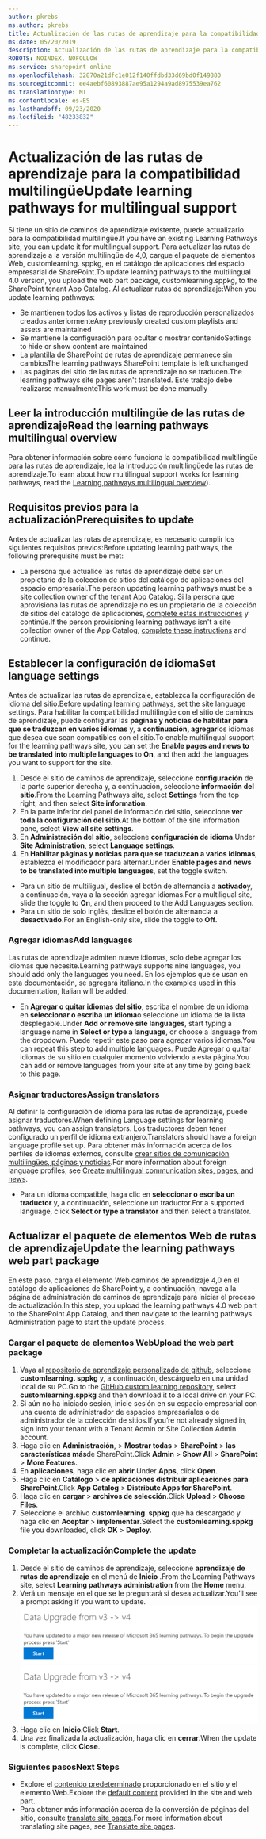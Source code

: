 ```yaml
---
author: pkrebs
ms.author: pkrebs
title: Actualización de las rutas de aprendizaje para la compatibilidad multilingüe
ms.date: 05/20/2019
description: Actualización de las rutas de aprendizaje para la compatibilidad multilingüe
ROBOTS: NOINDEX, NOFOLLOW
ms.service: sharepoint online
ms.openlocfilehash: 32870a21dfc1e012f140ffdbd33d69bd0f149880
ms.sourcegitcommit: ee4aebf60893887ae95a1294a9ad8975539ea762
ms.translationtype: MT
ms.contentlocale: es-ES
ms.lasthandoff: 09/23/2020
ms.locfileid: "48233832"
---
```

# <a name="update-learning-pathways-for-multilingual-support"></a><span data-ttu-id="03e78-103">Actualización de las rutas de aprendizaje para la compatibilidad multilingüe</span><span class="sxs-lookup"><span data-stu-id="03e78-103">Update learning pathways for multilingual support</span></span>
<span data-ttu-id="03e78-104">Si tiene un sitio de caminos de aprendizaje existente, puede actualizarlo para la compatibilidad multilingüe.</span><span class="sxs-lookup"><span data-stu-id="03e78-104">If you have an existing Learning Pathways site, you can update it for multilingual support.</span></span> <span data-ttu-id="03e78-105">Para actualizar las rutas de aprendizaje a la versión multilingüe de 4,0, cargue el paquete de elementos Web, customlearning. sppkg, en el catálogo de aplicaciones del espacio empresarial de SharePoint.</span><span class="sxs-lookup"><span data-stu-id="03e78-105">To update learning pathways to the multilingual 4.0 version, you upload the web part package, customlearning.sppkg, to the SharePoint tenant App Catalog.</span></span> <span data-ttu-id="03e78-106">Al actualizar rutas de aprendizaje:</span><span class="sxs-lookup"><span data-stu-id="03e78-106">When you update learning pathways:</span></span>  

- <span data-ttu-id="03e78-107">Se mantienen todos los activos y listas de reproducción personalizados creados anteriormente</span><span class="sxs-lookup"><span data-stu-id="03e78-107">Any previously created custom playlists and assets are maintained</span></span>
- <span data-ttu-id="03e78-108">Se mantiene la configuración para ocultar o mostrar contenido</span><span class="sxs-lookup"><span data-stu-id="03e78-108">Settings to hide or show content are maintained</span></span>
- <span data-ttu-id="03e78-109">La plantilla de SharePoint de rutas de aprendizaje permanece sin cambios</span><span class="sxs-lookup"><span data-stu-id="03e78-109">The learning pathways SharePoint template is left unchanged</span></span>
- <span data-ttu-id="03e78-110">Las páginas del sitio de las rutas de aprendizaje no se traducen.</span><span class="sxs-lookup"><span data-stu-id="03e78-110">The learning pathways site pages aren't translated.</span></span> <span data-ttu-id="03e78-111">Este trabajo debe realizarse manualmente</span><span class="sxs-lookup"><span data-stu-id="03e78-111">This work must be done manually</span></span>

## <a name="read-the-learning-pathways-multilingual-overview"></a><span data-ttu-id="03e78-112">Leer la introducción multilingüe de las rutas de aprendizaje</span><span class="sxs-lookup"><span data-stu-id="03e78-112">Read the learning pathways multilingual overview</span></span>
<span data-ttu-id="03e78-113">Para obtener información sobre cómo funciona la compatibilidad multilingüe para las rutas de aprendizaje, lea la [Introducción multilingüe](custom_overview_ml.md)de las rutas de aprendizaje.</span><span class="sxs-lookup"><span data-stu-id="03e78-113">To learn about how multilingual support works for learning pathways, read the [Learning pathways multilingual overview](custom_overview_ml.md)).</span></span> 

## <a name="prerequisites-to-update"></a><span data-ttu-id="03e78-114">Requisitos previos para la actualización</span><span class="sxs-lookup"><span data-stu-id="03e78-114">Prerequisites to update</span></span>
<span data-ttu-id="03e78-115">Antes de actualizar las rutas de aprendizaje, es necesario cumplir los siguientes requisitos previos:</span><span class="sxs-lookup"><span data-stu-id="03e78-115">Before updating learning pathways, the following prerequisite must be met:</span></span>
- <span data-ttu-id="03e78-116">La persona que actualice las rutas de aprendizaje debe ser un propietario de la colección de sitios del catálogo de aplicaciones del espacio empresarial.</span><span class="sxs-lookup"><span data-stu-id="03e78-116">The person updating learning pathways must be a site collection owner of the tenant App Catalog.</span></span> <span data-ttu-id="03e78-117">Si la persona que aprovisiona las rutas de aprendizaje no es un propietario de la colección de sitios del catálogo de aplicaciones, [complete estas instrucciones](addappadmin.md) y continúe.</span><span class="sxs-lookup"><span data-stu-id="03e78-117">If the person provisioning learning pathways isn't a site collection owner of the App Catalog, [complete these instructions](addappadmin.md) and continue.</span></span> 

## <a name="set-language-settings"></a><span data-ttu-id="03e78-118">Establecer la configuración de idioma</span><span class="sxs-lookup"><span data-stu-id="03e78-118">Set language settings</span></span> 
<span data-ttu-id="03e78-119">Antes de actualizar las rutas de aprendizaje, establezca la configuración de idioma del sitio.</span><span class="sxs-lookup"><span data-stu-id="03e78-119">Before updating learning pathways, set the site language settings.</span></span> <span data-ttu-id="03e78-120">Para habilitar la compatibilidad multilingüe con el sitio de caminos de aprendizaje, puede configurar las **páginas y noticias de habilitar para que se traduzcan en varios idiomas** y, a **continuación, agregar**los idiomas que desea que sean compatibles con el sitio.</span><span class="sxs-lookup"><span data-stu-id="03e78-120">To enable multilingual support for the learning pathways site, you can set the **Enable pages and news to be translated into multiple languages** to **On**, and then add the languages you want to support for the site.</span></span>
1.  <span data-ttu-id="03e78-121">Desde el sitio de caminos de aprendizaje, seleccione **configuración** de la parte superior derecha y, a continuación, seleccione **información del sitio**.</span><span class="sxs-lookup"><span data-stu-id="03e78-121">From the Learning Pathways site, select **Settings** from the top right, and then select **Site information**.</span></span>
2.  <span data-ttu-id="03e78-122">En la parte inferior del panel de información del sitio, seleccione **ver toda la configuración del sitio**.</span><span class="sxs-lookup"><span data-stu-id="03e78-122">At the bottom of the site information pane, select **View all site settings**.</span></span>
3.  <span data-ttu-id="03e78-123">En **Administración del sitio**, seleccione **configuración de idioma**.</span><span class="sxs-lookup"><span data-stu-id="03e78-123">Under **Site Administration**, select **Language settings**.</span></span>
4.  <span data-ttu-id="03e78-124">En **Habilitar páginas y noticias para que se traduzcan a varios idiomas**, establezca el modificador para alternar.</span><span class="sxs-lookup"><span data-stu-id="03e78-124">Under **Enable pages and news to be translated into multiple languages**, set the toggle switch.</span></span> 
- <span data-ttu-id="03e78-125">Para un sitio de multiligual, deslice el botón de alternancia a **activado**y, a continuación, vaya a la sección agregar idiomas.</span><span class="sxs-lookup"><span data-stu-id="03e78-125">For a multiligual site, slide the toggle to **On**, and then proceed to the Add Languages section.</span></span> 
- <span data-ttu-id="03e78-126">Para un sitio de solo inglés, deslice el botón de alternancia a **desactivado**.</span><span class="sxs-lookup"><span data-stu-id="03e78-126">For an English-only site, slide the toggle to **Off**.</span></span>

### <a name="add-languages"></a><span data-ttu-id="03e78-127">Agregar idiomas</span><span class="sxs-lookup"><span data-stu-id="03e78-127">Add languages</span></span>
<span data-ttu-id="03e78-128">Las rutas de aprendizaje admiten nueve idiomas, solo debe agregar los idiomas que necesite.</span><span class="sxs-lookup"><span data-stu-id="03e78-128">Learning pathways supports nine languages, you should add only the languages you need.</span></span> <span data-ttu-id="03e78-129">En los ejemplos que se usan en esta documentación, se agregará italiano.</span><span class="sxs-lookup"><span data-stu-id="03e78-129">In the examples used in this documentation, Italian will be added.</span></span> 
- <span data-ttu-id="03e78-130">En **Agregar o quitar idiomas del sitio**, escriba el nombre de un idioma en **seleccionar o escriba un idioma**o seleccione un idioma de la lista desplegable.</span><span class="sxs-lookup"><span data-stu-id="03e78-130">Under **Add or remove site languages**, start typing a language name in **Select or type a language**, or choose a language from the dropdown.</span></span> <span data-ttu-id="03e78-131">Puede repetir este paso para agregar varios idiomas.</span><span class="sxs-lookup"><span data-stu-id="03e78-131">You can repeat this step to add multiple languages.</span></span> <span data-ttu-id="03e78-132">Puede Agregar o quitar idiomas de su sitio en cualquier momento volviendo a esta página.</span><span class="sxs-lookup"><span data-stu-id="03e78-132">You can add or remove languages from your site at any time by going back to this page.</span></span>
 
### <a name="assign-translators"></a><span data-ttu-id="03e78-133">Asignar traductores</span><span class="sxs-lookup"><span data-stu-id="03e78-133">Assign translators</span></span>
<span data-ttu-id="03e78-134">Al definir la configuración de idioma para las rutas de aprendizaje, puede asignar traductores.</span><span class="sxs-lookup"><span data-stu-id="03e78-134">When defining Language settings for learning pathways, you can assign translators.</span></span> <span data-ttu-id="03e78-135">Los traductores deben tener configurado un perfil de idioma extranjero.</span><span class="sxs-lookup"><span data-stu-id="03e78-135">Translators should have a foreign language profile set up.</span></span> <span data-ttu-id="03e78-136">Para obtener más información acerca de los perfiles de idiomas externos, consulte [crear sitios de comunicación multilingües, páginas y noticias](https://support.office.com/article/2bb7d610-5453-41c6-a0e8-6f40b3ed750c).</span><span class="sxs-lookup"><span data-stu-id="03e78-136">For more information about foreign language profiles, see [Create multilingual communication sites, pages, and news](https://support.office.com/article/2bb7d610-5453-41c6-a0e8-6f40b3ed750c).</span></span>  
- <span data-ttu-id="03e78-137">Para un idioma compatible, haga clic en **seleccionar o escriba un traductor** y, a continuación, seleccione un traductor.</span><span class="sxs-lookup"><span data-stu-id="03e78-137">For a supported language, click **Select or type a translator** and then select a translator.</span></span> 

## <a name="update-the-learning-pathways-web-part-package"></a><span data-ttu-id="03e78-138">Actualizar el paquete de elementos Web de rutas de aprendizaje</span><span class="sxs-lookup"><span data-stu-id="03e78-138">Update the learning pathways web part package</span></span>
<span data-ttu-id="03e78-139">En este paso, carga el elemento Web caminos de aprendizaje 4,0 en el catálogo de aplicaciones de SharePoint y, a continuación, navega a la página de administración de caminos de aprendizaje para iniciar el proceso de actualización.</span><span class="sxs-lookup"><span data-stu-id="03e78-139">In this step, you upload the learning pathways 4.0 web part to the SharePoint App Catalog, and then navigate to the learning pathways Administration page to start the update process.</span></span>

### <a name="upload-the-web-part-package"></a><span data-ttu-id="03e78-140">Cargar el paquete de elementos Web</span><span class="sxs-lookup"><span data-stu-id="03e78-140">Upload the web part package</span></span>
1.  <span data-ttu-id="03e78-141">Vaya al [repositorio de aprendizaje personalizado de github](https://github.com/pnp/custom-learning-office-365/tree/master/webpart), seleccione **customlearning. sppkg** y, a continuación, descárguelo en una unidad local de su PC.</span><span class="sxs-lookup"><span data-stu-id="03e78-141">Go to the [GitHub custom learning repository](https://github.com/pnp/custom-learning-office-365/tree/master/webpart), select **customlearning.sppkg** and then download it to a local drive on your PC.</span></span> 
2.  <span data-ttu-id="03e78-142">Si aún no ha iniciado sesión, inicie sesión en su espacio empresarial con una cuenta de administrador de espacios empresariales o de administrador de la colección de sitios.</span><span class="sxs-lookup"><span data-stu-id="03e78-142">If you’re not already signed in, sign into your tenant with a Tenant Admin or Site Collection Admin account.</span></span> 
3.  <span data-ttu-id="03e78-143">Haga clic en **Administración**,  >  **Mostrar todas**  >  **SharePoint**  >  **las características más**de SharePoint.</span><span class="sxs-lookup"><span data-stu-id="03e78-143">Click **Admin** > **Show All** > **SharePoint** > **More Features**.</span></span> 
4.  <span data-ttu-id="03e78-144">En **aplicaciones**, haga clic en **abrir**.</span><span class="sxs-lookup"><span data-stu-id="03e78-144">Under **Apps**, click **Open**.</span></span> 
5.  <span data-ttu-id="03e78-145">Haga clic en **Catálogo**  >  **de aplicaciones distribuir aplicaciones para SharePoint**.</span><span class="sxs-lookup"><span data-stu-id="03e78-145">Click **App Catalog** > **Distribute Apps for SharePoint**.</span></span> 
6.  <span data-ttu-id="03e78-146">Haga clic en **cargar**  >  **archivos de selección**.</span><span class="sxs-lookup"><span data-stu-id="03e78-146">Click **Upload** > **Choose Files**.</span></span> 
7.  <span data-ttu-id="03e78-147">Seleccione el archivo **customlearning. sppkg** que ha descargado y haga clic en **Aceptar**  >  **implementar**.</span><span class="sxs-lookup"><span data-stu-id="03e78-147">Select the **customlearning.sppkg** file you downloaded, click **OK** > **Deploy**.</span></span> 

### <a name="complete-the-update"></a><span data-ttu-id="03e78-148">Completar la actualización</span><span class="sxs-lookup"><span data-stu-id="03e78-148">Complete the update</span></span>
1.  <span data-ttu-id="03e78-149">Desde el sitio de caminos de aprendizaje, seleccione **aprendizaje de rutas de aprendizaje** en el menú de **Inicio** .</span><span class="sxs-lookup"><span data-stu-id="03e78-149">From the Learning Pathways site, select **Learning pathways administration** from the **Home** menu.</span></span> 
2.  <span data-ttu-id="03e78-150">Verá un mensaje en el que se le preguntará si desea actualizar.</span><span class="sxs-lookup"><span data-stu-id="03e78-150">You’ll see a prompt asking if you want to update.</span></span> 
<span data-ttu-id="03e78-151">![custom_update_adminprompt_ml.png](media/custom_update_adminprompt_ml.png)</span><span class="sxs-lookup"><span data-stu-id="03e78-151">![custom_update_adminprompt_ml.png](media/custom_update_adminprompt_ml.png)</span></span>
3.  <span data-ttu-id="03e78-152">Haga clic en **Inicio**.</span><span class="sxs-lookup"><span data-stu-id="03e78-152">Click **Start**.</span></span> 
4. <span data-ttu-id="03e78-153">Una vez finalizada la actualización, haga clic en **cerrar**.</span><span class="sxs-lookup"><span data-stu-id="03e78-153">When the update is complete, click **Close**.</span></span> 

### <a name="next-steps"></a><span data-ttu-id="03e78-154">Siguientes pasos</span><span class="sxs-lookup"><span data-stu-id="03e78-154">Next Steps</span></span>
- <span data-ttu-id="03e78-155">Explore el [contenido predeterminado](custom_exploresite.md) proporcionado en el sitio y el elemento Web.</span><span class="sxs-lookup"><span data-stu-id="03e78-155">Explore the [default content](custom_exploresite.md) provided in the site and web part.</span></span>
- <span data-ttu-id="03e78-156">Para obtener más información acerca de la conversión de páginas del sitio, consulte [translate site pages](custom_translate_page_ml.md).</span><span class="sxs-lookup"><span data-stu-id="03e78-156">For more information about translating site pages, see [Translate site pages](custom_translate_page_ml.md).</span></span> 

